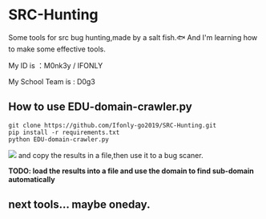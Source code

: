 # SRC-Hunting
Some tools for src bug hunting,made by a salt fish.🐟
And I'm learning how to make some effective tools.

My ID is ：M0nk3y / IFONLY

My School Team is : D0g3
## How to use EDU-domain-crawler.py
```
git clone https://github.com/Ifonly-go2019/SRC-Hunting.git
pip install -r requirements.txt
python EDU-domain-crawler.py
```
![](https://cdn.jsdelivr.net/gh/ifonly-go2019/PicGo/images/20200422021712.png)
and copy the results in a file,then use it to a bug scaner.

**TODO: load the results into a file and use the domain to find sub-domain automatically**
## next tools... maybe oneday.
